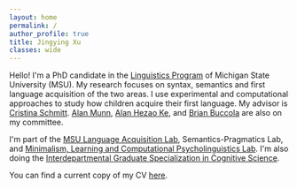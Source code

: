 ```yaml
---
layout: home
permalink: /
author_profile: true
title: Jingying Xu
classes: wide
---
```


<style>
  @media (min-width:801px){
    .author__avatar{
      width:200px;                  /* visible frame */
      height:270px;
      overflow:hidden;              /* hide overflow */
    }
    .author__avatar img{
      border-radius:0 !important;   /* square; use 50% for circle */
      width:100%;
      height:100%;
      object-fit:cover;             /* fill frame, allow crop */
      object-position:85% 50%;      /* show more right side -> crops left */
      max-width:none !important;    /* don’t fight cover */
      max-height:none !important;
    }
  }
</style>



Hello! I'm a PhD candidate in the [Linguistics Program](https://lilac.msu.edu/linguistics/) of Michigan State University (MSU). My research focuses on syntax, semantics and first language acquisition of the two areas. I use experimental and computational approaches to study how children acquire their first language. My advisor is [Cristina Schmitt](https://people.cal.msu.edu/schmit12/). [Alan Munn](https://amunn.github.io/), [Alan Hezao Ke](https://hezaoke.weebly.com/), and [Brian Buccola](https://brianbuccola.com/) are also on my committee. 

I'm part of the [MSU Language Acquisition Lab](https://www.msuacquisition.org/index.html), Semantics-Pragmatics Lab, and [Minimalism, Learning and 
Computational Psycholinguistics Lab](https://sites.google.com/view/mlclab). I'm also doing the [Interdepartmental Graduate Specialization in Cognitive Science](https://cogsci.msu.edu/graduate.html). 

You can find a current copy of my CV [here](/jingyingxu-cv_sept_2025.pdf).


